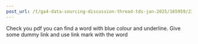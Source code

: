 ```yaml
---
post_url: /t/ga4-data-sourcing-discussion-thread-tds-jan-2025/165959/233
---
```

Check you pdf you can find a word with blue colour and underline. Give some dummy link and use link mark with the word